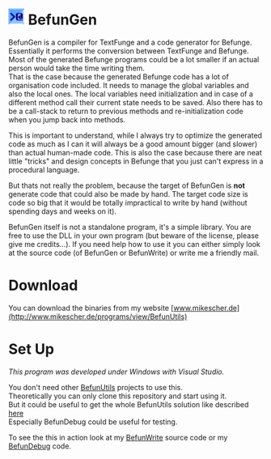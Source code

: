 ![](https://raw.githubusercontent.com/Mikescher/BefunUtils/master/README-FILES/icon_BefunGen.png) BefunGen
========

BefunGen is  a compiler for TextFunge and a code generator for Befunge.  
Essentially it performs the conversion between TextFunge and Befunge. Most of the generated Befunge programs could be a lot smaller if an actual person would take the time writing them.  
That is the case because the generated Befunge code has a lot of organisation code included. It needs to manage the global variables and also the local ones. The local variables need initialization and in case of a different method call their current state needs to be saved. Also there has to be a call-stack to return to previous methods and re-initialization code when you jump back into methods.

This is important to understand, while I always try to optimize the generated code as much as I can it will always be a good amount bigger (and slower) than actual human-made code. This is also the case because there are neat little "tricks" and design concepts in Befunge that you just can't express in a procedural language.

But thats not really the problem, because the target of BefunGen is **not** generate code that could also be made by hand. The target code size is code so big that it would be totally impractical to write by hand (without spending days and weeks on it).

BefunGen itself is not a standalone program, it's a simple library. You are free to use the DLL in your own program (but beware of the license, please give me credits...). If you need help how to use it you can either simply look at the source code (of BefunGen or BefunWrite) or write me a friendly mail.


Download
========

You can download the binaries from my website [www.mikescher.de](http://www.mikescher.de/programs/view/BefunUtils)

Set Up
======

*This program was developed under Windows with Visual Studio.*

You don't need other [BefunUtils](https://github.com/Mikescher/BefunUtils) projects to use this.  
Theoretically you can only clone this repository and start using it.  
But it could be useful to get the whole BefunUtils solution like described [here](https://github.com/Mikescher/BefunUtils/blob/master/README.md)  
Especially BefunDebug could be useful for testing.

To see the this in action look at my [BefunWrite](https://github.com/Mikescher/BefunExec) source code or my [BefunDebug](https://github.com/Mikescher/BefunDebug) code.
